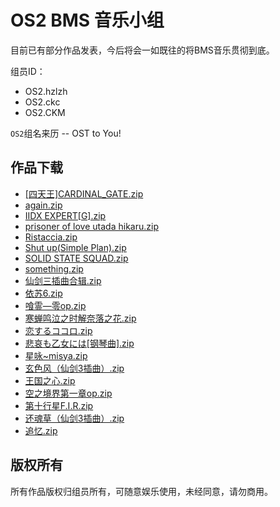 OS2 BMS 音乐小组
=========

目前已有部分作品发表，今后将会一如既往的将BMS音乐贯彻到底。

组员ID：

* OS2.hzlzh
* OS2.ckc
* OS2.CKM

`OS2`组名来历 -- OST to You!

## 作品下载

* [[四天王]CARDINAL_GATE.zip](https://github.com/hzlzh/OS2/raw/master/Downloads/%5B%E5%9B%9B%E5%A4%A9%E7%8E%8B%5DCARDINAL_GATE.zip)
* [again.zip](https://github.com/hzlzh/OS2/raw/master/Downloads/again.zip)
* [IIDX EXPERT\[G\].zip](https://github.com/hzlzh/OS2/raw/master/Downloads/IIDX%20EXPERT%5BG%5D.zip)
* [prisoner of love utada hikaru.zip](https://github.com/hzlzh/OS2/raw/master/Downloads/prisoner%20of%20love%20utada%20hikaru.zip)
* [Ristaccia.zip](https://github.com/hzlzh/OS2/raw/master/Downloads/Ristaccia.zip)
* [Shut up(Simple Plan).zip](https://github.com/hzlzh/OS2/raw/master/Downloads/Shut%20up(Simple%20Plan).zip)
* [SOLID STATE SQUAD.zip](https://github.com/hzlzh/OS2/raw/master/Downloads/SOLID%20STATE%20SQUAD.zip)
* [something.zip](https://github.com/hzlzh/OS2/raw/master/Downloads/something.zip)
* [仙剑三插曲合辑.zip](https://github.com/hzlzh/OS2/raw/master/Downloads/%E4%BB%99%E5%89%91%E4%B8%89%E6%8F%92%E6%9B%B2%E5%90%88%E8%BE%91.zip)
* [依苏6.zip](https://github.com/hzlzh/OS2/raw/master/Downloads/%E4%BE%9D%E8%8B%8F6.zip)
* [喰霊―零op.zip](https://github.com/hzlzh/OS2/raw/master/Downloads/%E5%96%B0%E9%9C%8A%E2%80%95%E9%9B%B6op.zip)
* [寒蝉鸣泣之时解奈落之花.zip](https://github.com/hzlzh/OS2/raw/master/Downloads/%E5%AF%92%E8%9D%89%E9%B8%A3%E6%B3%A3%E4%B9%8B%E6%97%B6%E8%A7%A3%E5%A5%88%E8%90%BD%E4%B9%8B%E8%8A%B1.zip)
* [恋するココロ.zip](https://github.com/hzlzh/OS2/raw/master/Downloads/%E6%81%8B%E3%81%99%E3%82%8B%E3%82%B3%E3%82%B3%E3%83%AD.zip)
* [悲哀も乙女には[钢琴曲].zip](https://github.com/hzlzh/OS2/raw/master/Downloads/%E6%82%B2%E5%93%80%E3%82%82%E4%B9%99%E5%A5%B3%E3%81%AB%E3%81%AF%5B%E9%92%A2%E7%90%B4%E6%9B%B2%5D.zip)
* [星咏~misya.zip](https://github.com/hzlzh/OS2/raw/master/Downloads/%E6%98%9F%E5%92%8F%7Emisya.zip)
* [玄色风（仙剑3插曲）.zip](https://github.com/hzlzh/OS2/raw/master/Downloads/%E7%8E%84%E8%89%B2%E9%A3%8E%EF%BC%88%E4%BB%99%E5%89%913%E6%8F%92%E6%9B%B2%EF%BC%89.zip)
* [王国之心.zip](https://github.com/hzlzh/OS2/raw/master/Downloads/%E7%8E%8B%E5%9B%BD%E4%B9%8B%E5%BF%83.zip)
* [空之境界第一章op.zip](https://github.com/hzlzh/OS2/raw/master/Downloads/%E7%A9%BA%E4%B9%8B%E5%A2%83%E7%95%8C%E7%AC%AC%E4%B8%80%E7%AB%A0op.zip)
* [第十行星F.I.R.zip](https://github.com/hzlzh/OS2/raw/master/Downloads/%E7%AC%AC%E5%8D%81%E8%A1%8C%E6%98%9F%5BF.I.R%5D.zip)
* [还魂草（仙剑3插曲）.zip](https://github.com/hzlzh/OS2/raw/master/Downloads/%E8%BF%98%E9%AD%82%E8%8D%89%EF%BC%88%E4%BB%99%E5%89%913%E6%8F%92%E6%9B%B2%EF%BC%89.zip)
* [追忆.zip](https://github.com/hzlzh/OS2/raw/master/Downloads/%E8%BF%BD%E5%BF%86.zip)

## 版权所有

所有作品版权归组员所有，可随意娱乐使用，未经同意，请勿商用。